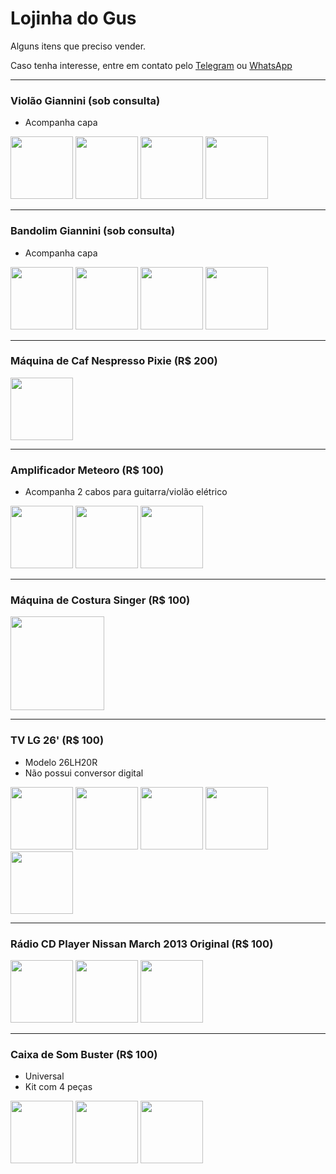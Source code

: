 # Lojinha do Gus

Alguns itens que preciso vender.

Caso tenha interesse, entre em contato pelo [Telegram](http://t.me/vavomr) ou [WhatsApp](https://wa.me/5511953661032)

---

### Violão Giannini (sob consulta)
- Acompanha capa

<img src="https://lh3.googleusercontent.com/ar3kXmZDLqw2_7uvK860Mb9SK-pdKukVaCB9zh1xgn3GUhcUSUU6IXPFGLAbiyFTZadWNnyiGqPqf_QSMXOKVctvOJ9JIxs2Juj8Miyb2Erq6y6YzoakBChoIR8s-K9uq1ub0WRG6CvhEcnNuYq2h5ETKAiYKlKBZGi-20GPBfIeSTlSSOdNMyizTamXbLZdb0_Oq1TrUhuMCdu6fFaT9lLWxYT-yqwU8u9pXHu0d9nsP5F9M55v3tb-6J5UimI4hp8sibahz_BU99_Wdk4ZigY6RUvwAGt5jfyJKErPb-aJl3GzlPofO77gMSZrfNMqYscUzkwjLG1ef3eN7NOtHq5XEQdKVrGYr5rP2xhaAS_XcG49ke2EVN_08mTgNBVFmaHwf7KfUs5gIIzyLolE38kU6puBoHM4k4RfI1SeFywOzr0wiLP6qggU-bP8vXFXyfy3J2oOVy3-N0oL6Fq0_rG0CDRpS-SCD8rqa_YHdTdc--sQFJR5l9WK48pTSl7A18STOMzBcnMk9qnlLxkNl40pf8fIzCOnHdbcCbwZXjn0xHcTVwCsJ6lLnX84pORvEq6VeCFzfwCoqbp5UF-L1Q6h1v1ce8l5CbqpZLwitDd-1fenz_UyTqzNKfsALsvNoSBpWteBf1dj3bgLsUfm02ulDavBFl4v3SpdPZD_0coF9QW_BFm8m2I=w549-h976-no" width="100" /> <img src="https://lh3.googleusercontent.com/cLvp3Zy7mKgzLm9STRmwvMfn9LckMcSR0OfCo1rE1gEWLsOddCbaC6KzsNGqRqJYgJbqWWb8LqPOSR6SzpAE4kmH-7CyT_g4epo71cgbH6RcNO-JMxgeu4JFs9If_2GmqCgMU5zi9rwUdGOOzcOG_Lcz1Kx-lazYR8wvSKICPKAo7Jhk_vW4lp9sAS6duzqbtP5noSX7C9ITb9W9M_JfxkcYmDDe2N7-SalrDfsN7TqeRuOJHjrs0SF0yEi24LpaBfs7y0gBlQHRd7N_kTICaSPdZ2sPVj7EfHuI91amMkefPA3KQCpb2iDmJh3_NB6aLKzqtzkOdCjEpeHEQAhCrzdi5IN6tGF6vdUGrZup02y2lxAcsEAUAX5Mp2c7ppM8D1Oq7--enO9vE6_bkeu10MN4-SH4ANvur9lEvoTJRf0mFdW-_gOPlibNlNoIcI25NLEjhCI0fvP_9r9urIxxlzPCk45e_vdnQiJIf814yDXnVK0DzjDq91wPN-aysJpf4q8hovIShGBg5bQzf7ZrPmJqfYi14N_JkBL6itYmlUGA05zuGljJnW6vmrmpPqibahPaF6xiQ_LKu1bawMZtpERFLVK7aJo1p9fI2bJSpBa_3ZNVXGjd1abSzJXzFe5WiO7W4rSElJQROLWT46n-GJrO6qpjBuXbKyvoMpW4HIM294YvVuTBA4Y=w549-h976-no" width="100" /> <img src="https://lh3.googleusercontent.com/u-EZY1r2iDWJ3CJR7QVs-mvtgM9P4FiXZmFr5SK-cUW3-q_RKKKjlraTo1oJmlN3ITxNb0cDTHcgcyd_dthx-iCJhKxGYEsJ9DP5BFCsZdacQHQKJtMMyovFmymCuEVJQBSWuVbKRj8HvAJca4rL5pGyH3Xg8u5hb5keseeEdqjx9OwI-p60vILZe7Q7GIB6XXqarMrG46He8UPTJVWEneo9Eq7xuvsd-QUf0fsvf927t281C3a2AaIcfxlzdMEc9rpyF4lqja2Rsu7BPTwutkiHmW2Mo-YrAPIOnkrhNWNQuD-NKqD-gbMtonxtT7RnuJfBsx4H6jP5rU5yhU3fUmbU772ABGtI1D8O0W3PbiEnfjrSwuig2leMx0DyTDap_UF3KqITM-T8raEOeC89saBjVxVGYjQ1JeXfqHAL-CvU8hN2WMemBaO1psFAnsYmxgFr_5LJXRxsNjsUGAFPWNNTPWGyhnwwRc9Xor4bVKVXacDAkgjCVx5ED--51bIzB3K6vLUkhTDlvAkTHh26p2RaaceHBzjCv_wjOHS-r4B0qn9FRuXPAdf4l_GmpuHjV3SarwE8Lwf9y7aT_m6ukIllftdJylQTZsLRpfMB3aHZGGJw1LVOZamW9DVR4Lblwu_keBt1qCTWFeDlyvApE3dPjcQDkpuVHu48cB4UNr-QWEIaaaPa7vU=w549-h976-no" width="100" /> <img src="https://lh3.googleusercontent.com/HVe1khhR6g-0-hKzjhFvgUqGArTDGo7dV02WNLIv4ciGmhgceRYA7zGw22rAnpIzEMVWdOS19m9xlR-HPZ-Z8ll6iXTRmsSbqDv3aJfZ7hZnyXRyI7WB65VeECvMufI4DRTEb-t7EOi7gSk7GZlP0L0Yo9MsC7sybhQ7JNHoN6xCpqGae_JUYpgTr3VSqyvr-Q_eZm9oSuMe7_l35SfQI3g0wIxKbUCMddi2wjkBlV0rxtNyTgJR50IrIIrz9FbySU2zdDHlJVxcmgyTCU2kHSDsbQQOgkeMKnE5EOYwuKSy_Uv9TbOYKYIBcJ7swC4OCCNYTeHv19RgFgLSmr6hU7INpayi0Bazcm9uGEResP4Tmiprrx1vdALXibOy-QCfiH8khy_PhcwfXyfRnZql0NYI_TJQJszX2_xul3-Z-gF61CH4-jA5nGXHl-ydJ_SVuVtpTEca6RxXNa21BvrkK0Dk46T0LycPG2N06kBksJZaqtfaqALVzqnZ6v4Wl0D7j4ST_h4bfyw3JbKvjJ2rPRKbygEjEJAQfHe5HREA11QND0AvEQ6cp96-Egzmr_EQut9GAbecMWqfO4zqyxrQpVwL23znImIfd1qqz3mrknlnh7o3vdMy9JKgxBTEtb30vedglbKE0f2ApVpgb3BjELwksW1MeqF5e05anNil4wiIJSRBPFgnDDM=w549-h976-no" width="100" />

---

### Bandolim Giannini (sob consulta)
- Acompanha capa

<img src="https://lh3.googleusercontent.com/SFiGR05CAVuyBNThDK9ms3hLM3hh0OGr15BpxbB29F7i_Re3shK7ayU29nInyEsCvgx6Kw8KOVXPcu79zpOP565jAjZGtcEF9Y1dzqO9P-IlIpaRg1h-yxx3QnE6E8hpkIxBPYgTtu6At_4x7UeQUdFDnIETEfDqioOt8YZuiiBjBoMp4vNHXQPuo_YP8q_ilhGd4wgWaqpvWwll3_whM2ZOHVwiVLDRk1kqTYe3cvAQhothyc99pxsGIzHKZzia6uL4OfdaenXkvPOhRVkyXEg6mYcwVVwDfxmtYOxGUQflYEfWAqvTh_fs5decopv1rEwWeK71lPxlys-W9ksRMBuDrW99FPAZnqYsPaq-C8isieRQfCJ-Gt9HODGUPfatebOYMEeI-DbbjS0sXxiKyASi7sK2bguftmfexLkOQqNTfb1qJ2Dbt7-ygczq0wYB9QTe7UWvX6feNKLfZ2jaffB3yAAh49GNIsGfkd6xpkyhCDrqyJ_y26TCSnixKMIpAodnHNbaG7vsp7S-OHZuosdXEv2bfCLWUqtk2sOW0B9SSVQDaKMqGQW6B0aHa4Cm5UjLyrNcQQluDaSrrOKKD6v34WmjuXNnWFlgmzIa2ebNjBEVtoJQ9CKd09cno3TwyfF9Gz7ZDUTr9l5VnVYZ7JPA70kSMZN1nhyBpkwZjp66D6-5WG3DfgY=w549-h976-no" width="100" /> <img src="https://lh3.googleusercontent.com/vqp-MtZolXFSkFNY3VwfexIPv5oXBzS56vMD1BANycZgeTys84bGwYBPehcqcsb1iq5jboZsc8xR7xlyPkZ7uMd5IaOPK8RpJUHbr4nLv2umv3D5ddJSfWE3XzaGmb_5tFHHXKyl0WivigpEwdP4NMSw4OzBkvSmaGYumah_HtLDGE3_Gmz8qQ-pgduc6tvUvnY73--N8OrYJKEonCnReZqyP_aOPRAU4hD-tCiAYnDMKFa2gAJbcizoz6VnxxeLdhjqGmhK4Dwr4_XS8N_R5QPBSc118c-hciJp3gZOfa33LOVwKI2vkvTTuo1yDmHKkd-DljEuehow9QFlxBNCq6Hf69oX_B3rZcnLhcLNMPc7hOzTB9YO4Ytc2fROvqQqI7uqgame0a-4AQa2U6h0iKVHh982vk8FWM2Un5oooYFcn5rxzUlWRQvBVEqpi5XfwIf0Aw4xYPK9C_a_OypXppYWDS2Pn6n9icN_zsNsXTdA_afZT6IJCBz3ZOUdL7zBWxB3wUHaDQqcKcxw_0upoY1FpadSBXBWPKeTSvPk2CzpwX4fq3MCVmnsUgMgvqxzPc-llknLlkhcU898ilJCvhAkM0ThqJ7hIzv5iphUQMq9kb0dlTME8TTFLXsn_gBvSRLnOO3MatEogX7IcDeIMuOcZLhyVYL4eFCw6uVt3aBvJQK96__L7D0=w549-h976-no" width="100" /> <img src="https://lh3.googleusercontent.com/Aoy2Yt_-h_hZWel44T8OhRF6lN_QXBsI_E0QQu2oUdGbB02zUogu5pw8-rWF3Fnxi9t19bxSgStreu1ESNLEZegOUFK94njUjplZSbyKtI00p5Izasu_ftRTIfBB6na1moqgRyXDE7MdAaNBITSX8q3Z9RUEf4vMrQouF93TK-rsS-zMxe1APM7W19agPnutkyBEPcXM9DM6DIUQeadlnTNbgFgUhUqh19U9Yh0h8SdezQEcOsPakhfUqScub5zNusPI0LlT-RtbSKpwht5qfbyjlPJK0cNNxMEWLUHkcuxOvRaxgT2QK34XRsUzrjAu4s7uArpYMsOJGEGiUOjaxxwguO49UxJwnO73x2JxUKfvlLjInijcYwkdSGYERsRjqr2EIXQva8-Lu-clvJmxGAyJv4TFDDpnhzYO2Q031-PbfXWbvV5TxIjDM1eb6w_CuGWi7dhIZ55Utgn86E4aUCJbQ-kS74NKL6H4eMX37V9SJIx223WnIS9lpzJpm9JrCvi6y2jdokoaG8zG19ZKLAyBuL0J8vvaJ3XZvYD-XiU22F43rTEVNOLx9UKL8FALU7OIW9Ak8bsVfGiKKCN1Im0UhZXFw7tf-GwvXJqTNaTi8nYIjZLH1sNwvw88AsEjRXtif1BmXAmgJUGmduQurn4NKgE8FwaKnsZU3-UCFeGducncWyykubM=w549-h976-no" width="100" /> <img src="https://lh3.googleusercontent.com/ltjJJluDy6qnRwW9o7FmlGmmOhHFPaeThBm36AexnysxnP0NeBewZJDzM29WXW5ZTCZU7mNS7MroeTKWG2_z7PhrVrbjElfyryG9SM8PMEwolR1x5kahqxf4VDKUh1VVBHhBQz3M5r3nRyXRfgIITkpqY7jrR56sHhcQl8mCrVUhWC-utdBs4ipcB2szC3oEwqZxbn_ChVY2b0rrCgyr-hhyL72TGZxnqJJF-8-5T2PMnaK4kv4cQx-coY6ubeDEIrt7612XNPzvhvt1OSucgydI_iF1zxaX12C7xi_s9gWe4Abxe6yqZXMQQ_bTd--aAZegwr_wUsUpPnRihiRIcoGM0_jYUDiBrL42QETOuNI7KUx9c7NR-Y3Mva7wmitWLITO-Rvza3YZxthrinuME_ERR_LGz5UxaagIKKUNVOGOTEjnfePYkQ1iNjzXkuk2sT6HcefK2g6A_XJub-KNVG9UykMy-f9rGZSundEbSPhbNy-yGvKndn-pws5yZhuTpeg8S8BaMRjIOxp86EDyVJvgcJP2JEWITJoB--CLwLhFQ3ZGs77r_n8HmihO-KB0U68StykezswT4VZyW3zwLOsHK-sBpvWBZFboQr-soYrD5jrZI2Cu5LU_djOQgA9PtebUzYh9v2oQ3lNf9COBY6ZXmUPALZBnQxIhP8yEWYj3BcIbea9GDTY=w549-h976-no" width="100" />

---

### Máquina de Caf Nespresso Pixie (R$ 200)
<img src="https://lh3.googleusercontent.com/QODmHJdVGfTP44PZOH9A8bmiWRTcppJV3ge2eEoSWz-tjVaVYk42E5RkzsLwYL-4D38Po7enhMnJjN_MysFyl8p7lHN4IE9C3XTQw-Id4tqDAL0ts3c880BwlKmAOKtGBEIcHM0naeA6TOi5HMnpNlRybMkml3GM4SMicG07YLZywdb3WU6nhcTGL4AO3eA1-g6-zbOGS2alg7A2hU17C0-kD_z1O4zqlY5kvZ60nPKt1Edc8Vi8hDHIlcipXXde3ChffgVTxHgOkXhdTpJ0Ks_T3B3AOE1Oh73UIdAOsZw_hYVn1TyI-8YtpulYJxOyiwL-UR4DClvUQpOnp03KIFbsU7vGA9Sfjhgc1otGoiFOguSEJ2IEQJtBrQD9McsxB75KKl86IaO27RrGxz4qS8vfEAIvhZA1tmuFJrbXIgm0bmEGtVRQ6Ttkn3U3kRtGUNVsvtfrO3BWEczrvedJIYsbFeprLIxai3QizToEmQHb8WF7Eml0EGs2FALhqG7OWDsoM6nA1B0g2f0xqZGIC0nIuXQ_gbvj86UjBt4ccciwK08ElP0zJUBd4mR7azGcWSty4LCpcgoE1jcnZv-zzYr81bHPQ8knw3AZFJXNfXlH0ewawYOnUtKi3ctuIx57sXL-AbcYejWewAZFC-rh0rXkmJoNPOuiPjb22XMUvTDfoslkccRS3yE=w549-h976-no" width="100" />

---

### Amplificador Meteoro (R$ 100)
- Acompanha 2 cabos para guitarra/violão elétrico

<img src="https://lh3.googleusercontent.com/fIyOSMG7XMP3aj8XBXOVweUqMgJYZznH0k178ag90lZwIyov3Xfa45NfOumpDxBGrIQk9fgWHa3sP9IaFj1zq8be5-ymWn76AVUD20CJKlBPRNd1c2PbG4czXL_rSCHafB2kSODrtw6PBe9G5BlGp5gawheVEV2s2IlkaEmqCEAw4v-T0kQvmrczsuueeKW2Ltq8Ms3RF3FtqgqrTtaRDLIaQ7piGDr5gXFvurM7pw9eSoc_dGsP6_A8ELkio8U006-IbgYo8L395hdKR3YmBLzD-B_KwoDPrnkpE7uWvkAjJFM8hUmlHJxWEgZRtK2CCsRC-NyuRG3XCy8OyOCad9vWivb1QUXAEG6JB-_IuMgJDAVtTVlBxljD5F5pxzT3GIpvUOsYPjD_AxUIAttaWvq9hPcR11pcPcqBb71NgRVMtxAJkE0jg9ZxKBzfMfkqvpYI3Vz9IcrCwxLhPA9MK6uiODJUPmpNyVrhFUdZ7YirwjKAyehdDdizzX69Fe0YTbCXDgt52tAI3VjLippLNx-T_nNtWdjUh1-PcrPyX8ZfHeJTOniUxN-T33-FLaPTlm6XDyIdO4gBLzLf1ejFQsyjEv3rXUPk3VnnM0hOtBDLlOMvKNuOjIF4g5NfUp2SLC7GIBJD3fuD8F0lG9OCIJ4qTH-yYKa0fZfEN77N4LlBOd1iB5i9GQ=w549-h976-no" width="100" /> <img src="https://lh3.googleusercontent.com/R5cAT-tXIOqBx6CbRsVpzZK_lnAM6YCcKhOTG8QDkPWW7jrmiXZSPNOnEoBmsmSaNwdeXOze2WURgtTWSI-KilHpAsP9Q990-7LkbwbINbAppxm9ZDGFAp0EMb3pGzscUj6GDHjK74fXFosww8G5c9wsB_UNAK2NblHI7Y5qiXrBCQBsFMr96fR7G68GNjmi49IGJkzhOyUTz5vJqalua0eSlqo6B8ilOYqUnNcMtAJTcd9sGPFPZe42ZLjYo6Rszax_00OBJrA6NmLTwPH3ai_rZZZmh8RXBXC1yzd3_jNpnx3P4gYka3g77NgamTZCctnoa-55LJJt42DvL-mrG3WwpiXo-HMvDz4sMt8Qo5lAq4aeHjEOy9EjJaA7_-PZ7TVRdpv68npT0JExhj3gpNK3NAfLeKnvOgjtxeXyhjb4KcIwF_fv01_tXLIxsjakabATRJwr7qMPkhpW6lcBcU32hdJU2hgrrUQkRm4YXKmXtv4Ep48PRNUoFKyYLdTr98KKVext0IKISSJHbJ-FvLSqBt5P8WyDddK5SkW76uTziZ-kQqC6dCU4HS8pTwykD3v8y0p2uPWA449UECUlVpZrOSjlkbkziks87eu1B34wLMmKNJA3mh1cBwFOcSvs1hp7LaBU0PSvPgtxeXpdEvsFpkkkLWLLlo6CU5bfTS8Sh9M0bDx1XQ=w549-h976-no" width="100" /> <img src="https://lh3.googleusercontent.com/JRTHaKCpepagr5Fm2LWVIG8Og3F9tksbfGbZb16CnTDMTWrFhBXo44VemyzzCLYQrtsXEbtiKYXUwEw8HnUUV-G-Ng-ONej8rLi1HI2IgP2ZDYWms10SUl_phhlnL4OYETgLa74h3egvzAwzsAMFxS1-Pta6JuZKTgdyUQC9C74PJJuhofJoxVK72GmUIvAhnbqHuH3uOkZmRcKEsIFOPrDKcOQZm5jg-h2JgiZwm2E-IVYQmzuEddb2gPcknEQzgPEJbheaWlPdAKi4lKsoPuewEzoMqJHdiub8sdZm5z6kYhJRURI-02xnGfnhmykPr29KM6wOYgM1zqUC0e15hNGgAli8It5c6VZazty6rY7our92TjNLmY0tif3YZoxGBx695YNuoSHa2bUWvckiSZoShPnaqWbMXnDAlbc0YGIZIIFFdbpX9jK3VwqsIHkAenk3_82bmmhFVHwvXdDrMBejSKAeju03Wu2TvbhklWii0Ioi9rrGUDWCsu7ZulR5IR9Tx1STxjAbxn27HHHFBXRg6WKPWL2DuBd_v97cDwYsgVEO79d_QgMAKB1K4DzWS66t50zfDbbAgpmXuZCUomfNd-xL-YKWS0Bc9vsWzBOLoCFi1UjFQREOkkXkx7HdD2Rf0x2K3bFrnc4OiUQGGx394cH9MhFbpzmqpT7RKHS8RJ3YJ_AzCw=w549-h976-no" width="100" />

---

### Máquina de Costura Singer (R$ 100)
<img src="https://lh3.googleusercontent.com/H-BS5qdbhN45Ikj25UdGuIHKetcR0r748oZMqxx7MEOE_uw-CCGHgXCihquDNiiNhtkVPcVQ_ULoEqhajPQehvZ4cbUf0BmBS75Tt_RZ-cyFlwIOTOe1zuX5s0wW5hqpK0ZnqUPVLFrdhbhLX6Me8NhFt5Ug0-wUkADEZYzoWtCXBqNZ1dwnLqX2ulxbSdRqluB--bTOHj-eh9mNAK8eJFoRvydj3UfVkiAGoUdz6HkSbFJauSnFgLTz04N74Cs4J3qMGmqGqD8pqhBTxmXye3Xh1fjnYvoB1Wy-45sTI30qrrNK0odx4sX8o5TDa2edXAOtoZ80x3qwb4s3G5-vJVSforMuRLmJPseJHBZqE1r8-saxfS1bLJnvMi1Wte0I5ztQcxtFuLjWjIJw7rwzBdy8zpUeEa5UGZyoaOKaHHsmYrZxo7bCI06JvfY53HBhQigULKld8Sc5IH2-eT2OJPg5PHYN4cHA6wcwpEn-p6EM8FBnZXmP73ZfTEp0BiX7MpbmhURzGP-3MDBe1IF2NLK-X6WNZKLV0PQQxmZVi-FuCKf-0qdMBjbE4_1oB3TeDwidBMXPZJsh7nSCaUHfA2oMMZ0T8HxZlBmr_2VnPBmG4g7d_nDRNR12sr2Nm7HcACTHMtBA-ZMSQbEAX6muYdJxJYkkhyBpVcGvjLE_YjA0tma_8ZYxmaA=w1736-h976-no" height="150" />

---

### TV LG 26' (R$ 100)
- Modelo 26LH20R
- Não possui conversor digital

<img src="https://lh3.googleusercontent.com/1LbelNY9FBx8ogGHr9dLcO6wtfL2V_1ybHfJirrEzhjmj0Cr-lzOlVXbG0Z-zoiAqGAa0JHA9Tm44SN30qQ5-xH50EzjbeuQzao9ZIYxaLawIPIgRzJWlK2fdH9E-lY3Nc-NcngsHdnqxUVbwfknMK0jwGfKRu8Ox6C-rR7LfuVKt0iAHG746COcMTuy5YV6Kc056oBC_c_ZxH6qrTFzAK9qXyiDuIPjOsRXsbGQx_j7p4t5SYYXD6yvgzNcsrjqctimIi7A-jh2GGcfruFJOHMlSsMAIj5YvvqYX9lMVe3CXgsQ2Zrm77iFjDYSr6RXAzRTkxbI-lksXE-ysICif-1GX-HDDELI3n-h_Tts7Gf4TcmdjYLSSnbCGFyCZZAu69BDF_OkpnsIzMm1WArMNxKjS6pglRunfeN83NNcmD-PiUandC7tDcWJDWjnuUIqPIeWPqgUfHxqMgYkFStCw0xi6Q8ee_5YB25JwcBxiFQg2Fp666S4v5oxSYarCD0PMpiZyLSj9NwBcJLp8kScVxwHiZV7ZDPF7aEQg3_G7RCVOMiUqtWhSfNO4sgHDSnxxB_wmMosaIa-uLaFjCyumT07_4IOdz1e7dcu5jGZF1UNLIXlZMMrMFivlH1zn1tVNYFOMXG4nfyyjfw4Net8svjmttK6nfWbM0TUykFyLj9nxVvyXE_Cvg=w549-h976-no" width="100" /> <img src="https://lh3.googleusercontent.com/YoYo8JTEp2JXzPizf7wH8egpiqLTIDIAtgvaGlXDQyPnPNGUt_Oyj2CV6TiKUJMwGWwaKNqZj79rpDJBLQtuWa8n75okDyYV4EJFikTZjmjB3Yu4KVWQj0ifauNAWH9ENUuYTdMtcjY561DYEtKU1j4KapNyquF3E_g2T-6_rfLtvPHyUtW1YzlouPGxhVUcfmSr-dQGLmKdzqhtbCwxNpkTklWq_qBZymWPP5rh0Q5TETk5mFQ0Fc55AaGVJSZnh371Adv0VmSaiwroU5sHj5JFDJrQwykh7RvROXwDGC-ALOhHh5fzrqv6IdAAdEwCXWd75lc9ce8X32DWVm8cE0fW5Nd4h-PIN6yY0mawTsULSnWdVJjacVPpyB1Rkc5m0WZnQEKuYTobSFtnxG6LhNdhjA_ry3ogFY_KGIixyUjlc99bG6SSla8mC5PWrw0Z1UpDlll1fcJDh3_wGr5TwrqCoC23J-Q22DTR1Gm3hfN69M12YeT07Xf1YWoQd-OmC4HTtT9U9fYxDWqJIvZvhpFJcJFWkMW-aqbANjGN6QdN7kxe7HCYVFvhqfrBb7w-4sPOzRfn66XBMFM2W5XLB45JyljeJH8XJLj2acuSN7WDwsC-MkFChsLdfRBQqfCpdkJzhcAlR2vqqHrK7I6hfLFNhF-CXxpiIQuoLZ_S1TbPel3Mg54OIw=w549-h976-no" width="100" /> <img src="https://lh3.googleusercontent.com/-IJrpp9gfSXyXZ-YYZpWcbezQnIbTqMqit3PUTt8KXhfKcGR5PSJDant2s5D19Am0irB1OlGzO9LRqMJ-OKx76RhbWMKgK35e1-s8qnVn1ZMWf_YXRFWuuzqfXTmtUPXJVGM7FCg_Mn6gdUQLoUQI7hOrjPZGfMwln_s3FV1p5FohC9NWM1HBuM8h66bNHR2ISpv3mFS-7SXfltIHJgNDcdsoVxjHW0UbcPW_xSKGHv8EM8yHwujY7Qvkc6LKgZQKY4pnlccbJCCP1S54Uv_4TS8xGS0FeZF7BxR3-8XwjZ6NtWoIlZ7LTrcMdAOMYJFeTjzW93fliW3cWndiVTO0Pv_clpcq0rA-VfQqRRq9X4xkERakA9qeBHU50sV28A9uK2hrteUgAFhKPbi68e4zJjdFHEvugIZwQXHlo0fB0JTuoBEDbgJJU6xw027ZF7g5qsNmn__qgc6BNLmTchxSHqwguiPZm7dqeQt8Se-sS9mKrlrLHxVLCubRYwpNlF-9ABq4aFxaNu9GSCpr8n6_wGoaSgROHku9JnhNoKIdCYQCELBRZrvibZ0d4Pzc9_8ymzyQOxKxR5issiHcKWHV6D1ivN_TBQX6w6PPhb97l2oVPMWygAowVhcaAwFJS187KDFrjta5LJiPygjtoPCuTEDSyrmjxpo5zPGr4jBHaO-yqiKw0KSUw=w549-h976-no" width="100" /> <img src="https://lh3.googleusercontent.com/6QuGl3Mzc52hMsMswp4fGjLI6fWSdz2tgMNIz1_iqiDv-Qk_BoekXTUOUO2OjjkHeapFKEf9MBwKzBpqc23d0uRrvgjZpFLpJaFfmYzMc5_0r9nVxALRuh9eLZDzsZru-UQ-YsRMQy7tUYt-m6OENnbxJVO42YLqvbXiu-RNPFrkwcpLNelUdJexJACiImS0Umj9b0leh6PaOZNBRxj3bAP8Ag0Fc4dq5RIl2ZNqOOgmyezKy8CLBVxQvw-ifRkQT6MnvDJRVdZK0G3qG2HKcw14498hA9GMYk1v5uKH5ETNgk0gm-2HaMrefLHzvIas5YdINHlJwRKZF7ygS8ZSZaLhDUvEywiCOah8tDlPBt6ZS8EW7AVkksbc3Qp5kb53pTxg9V7ZgKnm-eAiarKcpzqDcSj4MQFEkTdd01JM1D1cCKogXEA0UTDaFb3xbejMqyVXygv5UBMV8HodRaCBqFZ0XRsJ6sYClW-66IcJXDRXfjzddgW4OK25HcuwFJ72WSAHoi74_OVpQwgrzqKsTOjCGxLBLXSgsaDyKw1dcRtYP0aRc5DNs-ZZouhyQykuway47ya5QTPXmcoK6pnXMJRmLu0HP60vfz84hZhqoLygWveyjZUrFbNEL4aLxeTGXAxrcnaJMnqJKpH519C7KvsZ7zMsPIVpNpZYZ_C80s-KHBxkZ18d0g=w549-h976-no" width="100" /> <img src="https://lh3.googleusercontent.com/vh35LYekOmCYHuThdH-SNvctXPcVEA6QJ3qHKv20-GcEBSoRDbkQb4QUD9iH61oFHRi1uXZhm48uCuk0aNfiAMODJ3wm1Pfk6eIg746kCRglEpc3m4UAKTnjJZlVo3ds8cLXYTc71mQOyMH_SMPWu03_atQxFZmE-e_jQ2Ttfqiihr8RlwOLU47zcPRc0VOULgsn6ca4NKxV8j3hc827Rd9qObNkmoZsJC9hVIqtSu7WZx-8-k6kG3FUjvqsh8FS2nGOwmEjwZzQJuCCX-1XLBs9rX7WmSkoe9kl_vEH8rqAdH6LuyrqPWOQYcPYuGKqZzJPLqbuL6RTV2lEjFiqrPL7kG5r8PvAgBxQ6oUhrltgDwnHOk8SaPfFEk_y2vBebtAJta3IJsxir8sdiAEBPAmsuTxkKOfZYRySZDFcVElurdoVH-nqfKD8H9ah9eJ7k86qB5MznhrlPeawt7J-w7BWLl8r8Yz9SCP6GIViHeaCNx53-uVCz2IjQ9VBPoU7U9MG-mwPnOcewYU5qlJ-eizdMEhbOWniAXp8BJ-mGP-Z46nQbN7RlrWsG_hx2mf_si716IeUls8kvErChb3s-THvOsOnMN9iwi1j_Q96ar5bkqcGU2dhalC0FO8zzAsZAEi47nh01VppxCUDH3X1EWmqQ-pk7uY5oYJepipcLoSv4c_KPM7G5Q=w549-h976-no" width="100" /> 

---

### Rádio CD Player Nissan March 2013 Original (R$ 100)
<img src="https://lh3.googleusercontent.com/S_a6osYuqXLxRIySdVem6BDSISOvV7rN372lW4LRyLwyNHN8aP4De6lZ4UNgp0Fq7D80O0n4pB4p2IjrGB-QzEHq4qi9ib5REmHhlEsfY36pX5bz6pwFto7LNe6MMS9J_CS63y1-RStosUVTHP6bHUMqK92REHZkOLmemY0akT84fKxCDzn8AgiwQ2acZ8vPnZ8UjONEbOBWk6WLFiKB2WpaZyrvKE3f3GrkGXOdlFDd9UdFmvkGPCD622Z-KiHIluHOcexFZvQcapvoQBcjXJYUQLYjPi-8do_H9Tr1te9OTRjzMH3QN1koYN9_iUew_saqd0VvME-7GC-ghe2AeKQpocElZRhv3CEafMNFOc_M_koYk541ySvlvIhHcLtTtkZ7bN0XF31Sex_UZWAH05kK_336frB9SxzlyyBotVVRV8UDHqa3eEofjzzaISnLV03bKvl1WJdED-t_3voybuJkV5si5hXcZlT_A3Bn9gwzXfegcmBLOB69WEcdd44Ba4aHhTAcyTbq0pu_bHmziUPw1SKu_tliEX4D6DlU3Flz3uWp7DvqHEbqtaYVhTUlapVGrGewljKbAf2sOEqW553DkcVQNhDNOT1Gk-3yvs65blepW08BXTy5k-FcHEjMt2noyPIwIKEvH9DpPpMQDlzsxWFulJFuaHwsBZZXRSuRdClk7z74eQ=w549-h976-no" width="100" /> <img src="https://lh3.googleusercontent.com/W6AJvs8dEsqz09xSqXzdVj9cHnt-ykKZwCmMY88gsK-EaEQzHLUG_Bl5jbBvHsCPn2K15E2ByOEIayJsMXZLAzQ900WQnS_6eiRXeh0YHGrpiFav-6-EYGdqccfNwZaodkd11lKJ0Q0qjN-7s_F2qjP7SyTbI5E7M2UcKk64QWePpO8B0yPuSKmPCGydDzi5Q5U0phSl22m_H4w8XQfF5_0FN4x3YRFOcHpNIizyRHG3brwjrXytaCjYnho2aW7fqW-W-FBdmEK9fndamSA1_60-y9cPXfe8hRYS1sJyxKr2u1TRy-NPeUJPlYAT4P4QeW_iUe5LxGAkJVHwnjLmuSnBiFmF0fFhutc_J0RKQaFxtHRbboG95PspHUKN5dj4_kfoETwFO5wUmvY_vlUiH6vxiTxxOLnHIDbhZfmjOnydAnedJYL2gVvmH4ZFy_RAgXm5HaPXxeTefzYclfuOxid_V3k91TtI0_SnJjIgRCRccxPAPF-CvW7g6zflhvVj6_ycx41sIA-aM1U-OFNzF27dw3tHzACnRzA1-hCYQt48jCxZ-3Z6Y2-o5ogUeLS9ciYBA3KzJ4ZRcfZMYx0JNrOSLyGEUDloLm-eWKXuaaYWOdudDXP8_XPNReyfACFfbw8mFKuCzAmHTw4Cbn56KQNHaJ0emc52rXblVuG-dVKLHMlvmDDtWw=w549-h976-no" width="100" /> <img src="https://lh3.googleusercontent.com/XDDLVeY7yXarcGPK0E7oJHjx9eWQLVH9HMTu7R_eL2uVsWukrBbvs44eQSH-okyO1UNceXdjclUTnnrLsiGhQlPUUMXC_WS8riYKf1567sOGMObAKh3NN0Keg5Fwpl_ehzeZG7w2NEAcWQfdSU_IeQxJxuPY3JeZ-6ZJmCM6sfUrMrlMA0hYcpC53aYgujURYYX88zl51rnVJuo76E42Pv5aLVH4nPcoeN3G617FKJm02UvQ8RGOQqiWR9JmBXxH3mKPBh0f7J5Mm2P4lJWh5bKKX6CL7LTu2Y4Zo5LUAYHigH-ZdqO2C1ZFd69SxSoY2em12EMdQ0VTdbtv-rl8a8IhvLnx2tXG15LBR0F5_Si2TGDg8dZmi_lKvBcVzPxaMpOXh81ajvrSPHmb5mEn6F7crmYZEPiLziDXlDUaEQOLhx7Cx7PU9GHn9YHZ5sx97xh61tYcwOwikiZfcSAD79LAyrjyUqwf40bP0J03gF3A_SXbN3efcFror2p5yhTjQ-FSLeXVByhZE3HzrC9agMGX42KxrssgItxThG7-nsekQtPqlNCdPjo9tQZpaNxeqOdh570bjdyn5i9ADVlIPMqnXieDiute4FOtzXmw8Ac7hfYGDRh9D15CDV3EkrBsiksVjaeAsRt-8isvAO2N8dHyTbyoVi1x8CcsmFlFoY_voMW1ZPXxSA=w549-h976-no" width="100" />

---

### Caixa de Som Buster (R$ 100)
- Universal
- Kit com 4 peças

<img src="https://lh3.googleusercontent.com/PjlDpa5bhkEWHDZclK2XQ5jF8N6c8Lr5mN8beLSQGYpvpbhPRzDFjGwtFFxzav_ROqldSbwNnkWWoKQMJoRTifXi8n01rKsO5rCLl6EnAaBbaB9PdKJVlVv2TKilPidv4tk-lI2LW59DXe439zKPlH86i2SF9zewnHyisnozO_ePJvngz7U5nikhjW858fJp54m7Ot_EYI_LZCRntHDDzwq5_HPgCvbzvtEP6VI9Y_BPfpFJ28Xhr5PJ6jaNcZgMthAlc_bGG2Q2aDVZZfKkJkpug6tL4gUYiq0HlQSnb8QcKaofjwuKNzbxvtuGtevYAZAE2v26o0ojEslKREzKYkKI_jqMg15YNFy0I6M9ewtQqdz8WhyrmZ_wORuw5x_RgXGyr3RwlvtJ_PIWduip7cQEQKvxGJvxz4ogfp0hrVhYM7NmFwivC8HToyrXrWbhamBV-iV79GFnJfOBu01m8cIcUBOuZ7NUgOnSuRS1D4COj7VnE4jlssFzLwY0TKEtOI506bGry6MambIAHwrXmE6678sC2x7Mk2Yk4eMi2tQ5B9Iluxcy9U_avMU1WC6BJ4Too0UdDAm2RYmQvkoXzVHT2BS2r3FGyv0AqRWltKZFgvMKrvyyz7ZNajy6YV_TtM2gr9S3iS4vfbiEfM_xoVdYyDRglLeWxy0MOWxBNZPAspK3MXCgwA=w549-h976-no" width="100" /> <img src="https://lh3.googleusercontent.com/g-_vMDHXmrz-pJXvntBgnOweT2MvfB_7jU85UjsK-AQbIZODPjjqJKQPij_dn7uQ6fN2jl4bzvy6H38IeQ7WexxUvTfQfHRMdkomMLhBTIOzxoGWRilD349M-r2kGbG7gMjQIsRgReF9UxYHpqJmp8nRdLElD-k13V5GmnJ3Inp5f_oss-wP7OiA2vaXWERbU6EgHhmEm5cJdu9DPP5wGt3YncQihmxWUqWUkIocDDeUtI6EwqoPetd31fIxMl-M-UdWq5j4XUkudSBnZMEypcevCVinfm13csUJBqA2ESUqUftuJ7sDsDXPpi8GFkRHuRUq52ogHsMmT2n1wLHTmYCE9FdqpsfhXAHEzc7OSoqB63sGCf5ak3v0PlEFN2NmcGGN3kJJBoG19i9DEstnqVV_9CmQEvzBjiv7swLvOdpstgqdg4XyJMp1DIUvbMACA-MjP5_po1qf1nMmQeF6OjHpO7-EQgJ2GAtMeiRzeDo2p536CsIORxTJVaSg0IUZDbOZa81xS85vZMaduHHAUFU4EYR6zkQST9i1KK2YsFwy4pj4OJHjzXl7WcMb_yaSt2Hg4P5iYuKRKuNlkgQyfEs0ZTSbr2MK7TJK2tQvaGhxrFwWWrDAUXNLJzNB5Nmv9e2S9OkPHQ0oCsO8xXPA_vgk9SUUSUqe6T7WgoZbnhOBgemuQ8s29g=w549-h976-no" width="100" /> <img src="https://lh3.googleusercontent.com/ValJPHHvcvqcjK6-bJpzR5GjlFjqvtP-DZhvqseysZgfxbPZM1dVuTaJPr_7VLkc1xzG3rYnohGtWM_50I76jNvOnQjvH4Ehi8aOwDWmzvSuSZFm54iyGOyWKsEq4L_txDNVMj2v670p89BbKGoZMbHL5HtkGDeAtLOWb2rBNYrnhQ3qKnJmcetF1e_OVlHJd36ti9hH-ddxfEayg9Z-YIzsiW6LdQd9Q9PMUkk3sMqSrahohKRxZOP71-26FShW19konOrPnzNW6h_QiSYdUmsE9SFOmVZOk8zjYJ5kgaOGO2hG3zduKSpD6yeH64ic_75Rk5AB2BPfUg2hVjGp6xgYfyC0V3ezJ6ydrQGviWiuFCxuJI9JIsRy_HR_XyCHlyPhvxtj8fS07cmepbpzhZ6rQkRaiYV7v63n2od90kUJl8DSPfLOgOEUIv7Me1vHwxmq9CeaM-ylH7nLynWa8zuXjWp9YhXEMgX29C2Ar8HacwwzWu6eQcVIaZQ-6R0diC31VRw_vt2DQhDCsIo6urIZSjl1yY_YpJ3w06J7nPnpYI9Ns3HIYw8cz1_kbf-snTSr3Jti64v6yWFF9JbFuOCqvUHsU3V4HTs2Sk5l9XoL3HuOTaS_V9ivPZ-0G_nMjBuJHG9kXVa2yHl4Kdb70VkrlxKHbexWMXoj0xXZfxwGj33bJuGKrg=w549-h976-no" width="100" /> 
